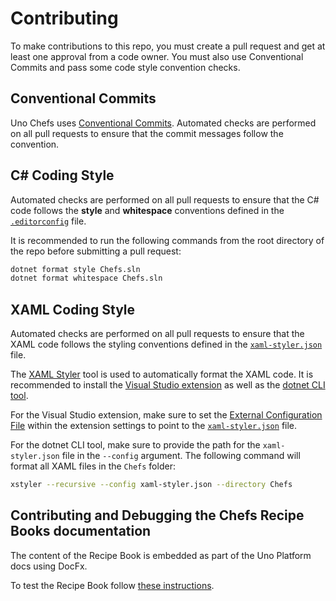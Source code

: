 # Contributing

To make contributions to this repo, you must create a pull request and get at least one approval from a code owner. You must also use Conventional Commits and pass some code style convention checks.

## Conventional Commits

Uno Chefs uses [Conventional Commits](https://www.conventionalcommits.org/en/v1.0.0/). Automated checks are performed on all pull requests to ensure that the commit messages follow the convention.

## C# Coding Style

Automated checks are performed on all pull requests to ensure that the C# code follows the **style** and **whitespace** conventions defined in the [`.editorconfig`](https://github.com/unoplatform/uno.chefs/blob/main/.editorconfig) file.

It is recommended to run the following commands from the root directory of the repo before submitting a pull request:

```bash
dotnet format style Chefs.sln
dotnet format whitespace Chefs.sln
```

## XAML Coding Style

Automated checks are performed on all pull requests to ensure that the XAML code follows the styling conventions defined in the [`xaml-styler.json`](https://github.com/unoplatform/uno.chefs/blob/main/xaml-styler.json) file.

The [XAML Styler](https://github.com/Xavalon/XamlStyler/wiki) tool is used to automatically format the XAML code. It is recommended to install the [Visual Studio extension](https://marketplace.visualstudio.com/items?itemName=TeamXavalon.XAMLStyler2022) as well as the [dotnet CLI tool](https://www.nuget.org/packages/XamlStyler.Console).

For the Visual Studio extension, make sure to set the [External Configuration File](https://github.com/Xavalon/XamlStyler/wiki/XAML-Styler-Configuration#external-configuration-file) within the extension settings to point to the [`xaml-styler.json`](https://github.com/unoplatform/uno.chefs/blob/main/xaml-styler.json) file.

For the dotnet CLI tool, make sure to provide the path for the `xaml-styler.json` file in the `--config` argument. The following command will format all XAML files in the `Chefs` folder:

```bash
xstyler --recursive --config xaml-styler.json --directory Chefs
```

## Contributing and Debugging the Chefs Recipe Books documentation

The content of the Recipe Book is embedded as part of the Uno Platform docs using DocFx.

To test the Recipe Book follow [these instructions](/doc/docs-setup-local.md).